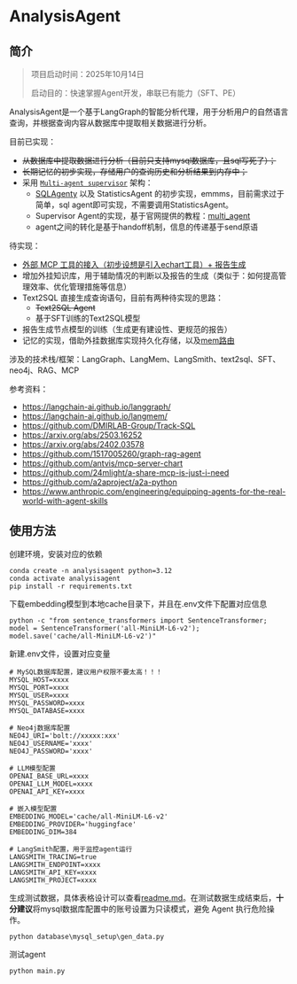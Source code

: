 # AnalysisAgent

## 简介
> 项目启动时间：2025年10月14日
> 
> 启动目的：快速掌握Agent开发，串联已有能力（SFT、PE）

AnalysisAgent是一个基于LangGraph的智能分析代理，用于分析用户的自然语言查询，并根据查询内容从数据库中提取相关数据进行分析。


目前已实现：
- ~~从数据库中提取数据进行分析（目前只支持mysql数据库，且sql写死了）；~~
- ~~长期记忆的初步实现，存储用户的查询历史和分析结果到内存中；~~
- 采用 [`Multi-agent supervisor`](https://langchain-ai.github.io/langgraph/tutorials/multi_agent/agent_supervisor/#2-create-supervisor-with-langgraph-supervisor) 架构：
  - [SQLAgenty](https://langchain-ai.github.io/langgraph/tutorials/sql/sql-agent/) 以及 StatisticsAgent 的初步实现，emmms，目前需求过于简单，sql agent即可实现，不需要调用StatisticsAgent。
  - Supervisor Agent的实现，基于官网提供的教程：[multi_agent](https://langchain-ai.github.io/langgraph/tutorials/multi_agent/agent_supervisor/#research-agent)
  - agent之间的转化是基于handoff机制，信息的传递基于send原语


待实现：
- <u>外部 MCP 工具的接入（初步设想是引入echart工具）+ 报告生成</u>
- 增加外挂知识库，用于辅助情况的判断以及报告的生成（类似于：如何提高管理效率、优化管理措施等信息）
- Text2SQL 直接生成查询语句，目前有两种待实现的思路：
  - ~~Text2SQL Agent~~
  - 基于SFT训练的Text2SQL模型
- 报告生成节点模型的训练（生成更有建设性、更规范的报告）
- 记忆的实现，借助外挂数据库实现持久化存储，以及[mem路由](https://arxiv.org/abs/2508.04903)


涉及的技术栈/框架：LangGraph、LangMem、LangSmith、text2sql、SFT、neo4j、RAG、MCP


参考资料：
- https://langchain-ai.github.io/langgraph/
- https://langchain-ai.github.io/langmem/
- https://github.com/DMIRLAB-Group/Track-SQL
- https://arxiv.org/abs/2503.16252
- https://arxiv.org/abs/2402.03578
- https://github.com/1517005260/graph-rag-agent
- https://github.com/antvis/mcp-server-chart
- https://github.com/24mlight/a-share-mcp-is-just-i-need
- https://github.com/a2aproject/a2a-python
- https://www.anthropic.com/engineering/equipping-agents-for-the-real-world-with-agent-skills


## 使用方法
创建环境，安装对应的依赖
```
conda create -n analysisagent python=3.12
conda activate analysisagent
pip install -r requirements.txt
```

下载embedding模型到本地cache目录下，并且在.env文件下配置对应信息
```
python -c "from sentence_transformers import SentenceTransformer; model = SentenceTransformer('all-MiniLM-L6-v2'); model.save('cache/all-MiniLM-L6-v2')"
```

新建.env文件，设置对应变量
```
# MySQL数据库配置，建议用户权限不要太高！！！
MYSQL_HOST=xxxx
MYSQL_PORT=xxxx
MYSQL_USER=xxxx
MYSQL_PASSWORD=xxxx
MYSQL_DATABASE=xxxx

# Neo4j数据库配置
NEO4J_URI='bolt://xxxxx:xxx'
NEO4J_USERNAME='xxxx'
NEO4J_PASSWORD='xxxx'

# LLM模型配置
OPENAI_BASE_URL=xxxx
OPENAI_LLM_MODEL=xxxx
OPENAI_API_KEY=xxxx

# 嵌入模型配置
EMBEDDING_MODEL='cache/all-MiniLM-L6-v2'
EMBEDDING_PROVIDER='huggingface'
EMBEDDING_DIM=384

# LangSmith配置，用于监控agent运行
LANGSMITH_TRACING=true
LANGSMITH_ENDPOINT=xxxx
LANGSMITH_API_KEY=xxxx
LANGSMITH_PROJECT=xxxx
```

生成测试数据，具体表格设计可以查看[readme.md](database/mysql_setup/readme.md)。在测试数据生成结束后，**十分建议**将mysql数据库配置中的账号设置为只读模式，避免 Agent 执行危险操作。
```
python database\mysql_setup\gen_data.py
```

测试agent
```
python main.py
```
